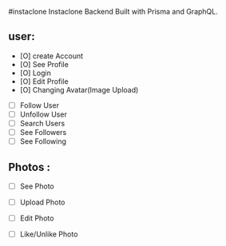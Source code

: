 #instaclone
Instaclone Backend Built with Prisma and GraphQL.

## user:

- [O] create Account
- [O] See Profile
- [O] Login
- [O] Edit Profile
- [O] Changing Avatar(Image Upload)
- [ ] Follow User
- [ ] Unfollow User
- [ ] Search Users
- [ ] See Followers
- [ ] See Following

## Photos :

- [ ] See Photo
- [ ] Upload Photo
- [ ] Edit Photo
- [ ] Like/Unlike Photo


